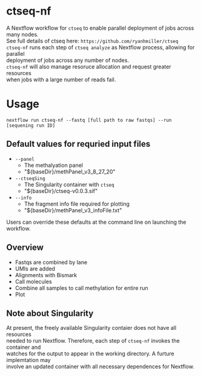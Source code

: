 # ctseq-nf
A Nextflow workflow for `ctseq` to enable parallel deployment of jobs across many nodes.  
See full details of ctseq here: `https://github.com/ryanhmiller/ctseq`  
`ctseq-nf` runs each step of `ctseq analyze` as Nextflow process, allowing for parallel  
deployment of jobs across any number of nodes.  
`ctseq-nf` will also manage resoruce allocation and request greater resources  
when jobs with a large number of reads fail.  

# Usage
`nextflow run ctseq-nf --fastq [full path to raw fastqs] --run [sequening run ID]`

## Default values for requried input files
+ `--panel`
    + The methalyation panel
    + "${baseDir}/methPanel_v3_8_27_20"
+ `--ctseqSing`
    + The Singularity container with `ctseq`
    + "${baseDir}/ctseq-v0.0.3.sif"
+ `--info`
    + The fragment info file required for plotting
    + "${baseDir}/methPanel_v3_infoFile.txt"

Users can override these defaults at the command line on launching the workflow. 

## Overview
+ Fastqs are combined by lane
+ UMIs are added
+ Alignments with Bismark
+ Call molecules
+ Combine all samples to call methylation for entire run
+ Plot

## Note about Singularity
At present, the freely available Singularity contaier does not have all resources  
needed to run Nextflow. Therefore, each step of `ctseq-nf` invokes the container and  
watches for the output to appear in the working directory. A furture implemtation may  
involve an updated container with all necessary dependences for Nextflow.  
